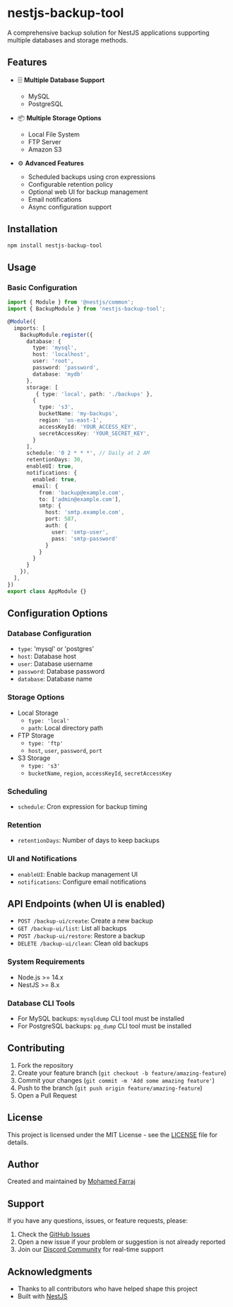 # nestjs-backup-tool

A comprehensive backup solution for NestJS applications supporting multiple databases and storage methods.

## Features


- 🗄️ **Multiple Database Support**
  - MySQL
  - PostgreSQL

- 📦 **Multiple Storage Options**
  - Local File System
  - FTP Server
  - Amazon S3

- ⚙️ **Advanced Features**
  - Scheduled backups using cron expressions
  - Configurable retention policy
  - Optional web UI for backup management
  - Email notifications
  - Async configuration support


## Installation

```bash
npm install nestjs-backup-tool
```

## Usage

### Basic Configuration

```typescript
import { Module } from '@nestjs/common';
import { BackupModule } from 'nestjs-backup-tool';

@Module({
  imports: [
    BackupModule.register({
      database: {
        type: 'mysql',
        host: 'localhost',
        user: 'root',
        password: 'password',
        database: 'mydb'
      },
      storage: [
         { type: 'local', path: './backups' },
        {
          type: 's3',
          bucketName: 'my-backups',
          region: 'us-east-1',
          accessKeyId: 'YOUR_ACCESS_KEY',
          secretAccessKey: 'YOUR_SECRET_KEY',
        }
      ],
      schedule: '0 2 * * *', // Daily at 2 AM
      retentionDays: 30,
      enableUI: true,
      notifications: {
        enabled: true,
        email: {
          from: 'backup@example.com',
          to: ['admin@example.com'],
          smtp: {
            host: 'smtp.example.com',
            port: 587,
            auth: {
              user: 'smtp-user',
              pass: 'smtp-password'
            }
          }
        }
      }
    }),
  ],
})
export class AppModule {}
```

## Configuration Options

### Database Configuration
- `type`: 'mysql' or 'postgres'
- `host`: Database host
- `user`: Database username
- `password`: Database password
- `database`: Database name

### Storage Options
- Local Storage
  - `type: 'local'`
  - `path`: Local directory path
- FTP Storage
  - `type: 'ftp'`
  - `host`, `user`, `password`, `port`
- S3 Storage
  - `type: 's3'`
  - `bucketName`, `region`, `accessKeyId`, `secretAccessKey`

### Scheduling
- `schedule`: Cron expression for backup timing

### Retention
- `retentionDays`: Number of days to keep backups

### UI and Notifications
- `enableUI`: Enable backup management UI
- `notifications`: Configure email notifications

## API Endpoints (when UI is enabled)
- `POST /backup-ui/create`: Create a new backup
- `GET /backup-ui/list`: List all backups
- `POST /backup-ui/restore`: Restore a backup
- `DELETE /backup-ui/clean`: Clean old backups


### System Requirements
- Node.js >= 14.x
- NestJS >= 8.x

### Database CLI Tools
- For MySQL backups: `mysqldump` CLI tool must be installed
- For PostgreSQL backups: `pg_dump` CLI tool must be installed

## Contributing

1. Fork the repository
2. Create your feature branch (`git checkout -b feature/amazing-feature`)
3. Commit your changes (`git commit -m 'Add some amazing feature'`)
4. Push to the branch (`git push origin feature/amazing-feature`)
5. Open a Pull Request

## License

This project is licensed under the MIT License - see the [LICENSE](LICENSE) file for details.

## Author

Created and maintained by [Mohamed Farraj](https://github.com/mohamedfarraj)

## Support

If you have any questions, issues, or feature requests, please:

1. Check the [GitHub Issues](https://github.com/mohamedfarraj/nestjs-backup-tool/issues)
2. Open a new issue if your problem or suggestion is not already reported
3. Join our [Discord Community](https://discord.gg/your-discord) for real-time support

## Acknowledgments

- Thanks to all contributors who have helped shape this project
- Built with [NestJS](https://nestjs.com/)
